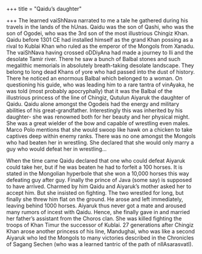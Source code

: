 +++
title = "Qaidu’s daughter"

+++
The learned vaiShNava narrated to me a tale he gathered during his
travels in the lands of the hUnas. Qaidu was the son of Qashi, who was
the son of Ogodei, who was the 3rd son of the most illustrious Chingiz
Khan. Qaidu before 1301 CE had installed himself as the grand Khan
possing as a rival to Kublai Khan who ruled as the emperor of the
Mongols from Xanadu. The vaiShNava having crossed oDDiyAna had made a
journey to Ili and the desolate Tamir river. There he saw a bunch of
Balbal stones and such megalithic memorials in absolutely breath-taking
desolate landscape. They belong to long dead Khans of yore who had
passed into the dust of history. There he noticed an enormous Balbal
which belonged to a woman. On questioning his guide, who was leading him
to a rare tantra of vinAyaka, he was told (most probably apocryphally)
that it was the Balbal of the illustrious princess of the line of
Chingiz, Qutulun Aiyaruk the daughter of Qaidu. Qaidu alone amongst the
Ogodeis had the energy and military abilities of his great-grandfather.
Interestingly this was inherited by his daughter- she was renowned both
for her beauty and her physical might. She was a great wielder of the
bow and capable of wrestling even males. Marco Polo mentions that she
would swoop like hawk on a chicken to take captives deep within enemy
ranks. There was no one amongst the Mongols who had beaten her in
wrestling. She declared that she would only marry a guy who would defeat
her in wrestling…

When the time came Qaidu declared that one who could defeat Aiyaruk
could take her, but if he was beaten he had to forfeit a 100 horses. It
is stated in the Mongolian hyperbole that she won a 10,000 horses this
way defeating guy after guy. Finally the prince of Java (some say) is
supposed to have arrived. Charmed by him Qaidu and Aiyaruk’s mother
asked her to accept him. But she insisted on fighting. The two wrestled
for long, but finally she threw him flat on the ground. He arose and
left immediately, leaving behind 1000 horses. Aiyaruk thus never got a
mate and aroused many rumors of incest with Qaidu. Hence, she finally
gave in and married her father’s assistant from the Choros clan. She was
killed fighting the troops of Khan Timur the successor of Kublai. 27
generations after Chingiz Khan arose another princess of his line,
Mandughai, who was like a second Aiyaruk who led the Mongols to many
victories described in the Chronicles of Sagang Sechen (who was a
learned tantric of the path of nIlAsarasvatI).
